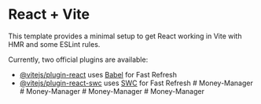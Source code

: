 # React + Vite

This template provides a minimal setup to get React working in Vite with HMR and some ESLint rules.

Currently, two official plugins are available:

- [@vitejs/plugin-react](https://github.com/vitejs/vite-plugin-react/blob/main/packages/plugin-react/README.md) uses [Babel](https://babeljs.io/) for Fast Refresh
- [@vitejs/plugin-react-swc](https://github.com/vitejs/vite-plugin-react-swc) uses [SWC](https://swc.rs/) for Fast Refresh
#   M o n e y - M a n a g e r  
 #   M o n e y - M a n a g e r  
 #   M o n e y - M a n a g e r  
 #   M o n e y - M a n a g e r  
 
